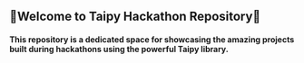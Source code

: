 ##  <div align="left"> 🚀Welcome to Taipy Hackathon Repository🚀
####  This repository is a dedicated space for showcasing the amazing projects built during hackathons using the powerful Taipy library.</div>  
